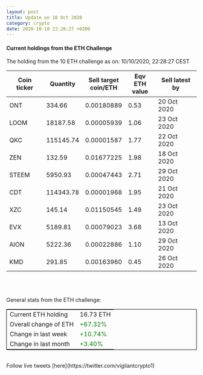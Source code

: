 ```yaml
---
layout: post
title: Update on 10 Oct 2020
category: crypto
date: 2020-10-10 22:28:27 +0200
---
```

<!-- Global site tag (gtag.js) - Google Analytics -->
<script async src="https://www.googletagmanager.com/gtag/js?id=UA-103831149-5"></script>
<script>
  window.dataLayer = window.dataLayer || [];
  function gtag(){dataLayer.push(arguments);}
  gtag('js', new Date());

  gtag('config', 'UA-103831149-5');
</script>


#### Current holdings from the ETH Challenge

The holding from the 10 ETH challenge as on: 10/10/2020, 22:28:27 CEST

|Coin ticker|Quantity|Sell target<br>coin/ETH|Eqv ETH<br>value|Sell latest by|
|-----------|--------|-----------|-----------|--------------|
ONT|334.66|  0.00180889|0.53|20 Oct 2020|
LOOM|18187.58|  0.00005939|1.06|23 Oct 2020|
QKC|115145.74|  0.00001587|1.77|22 Oct 2020|
ZEN|132.59|  0.01677225|1.98|18 Oct 2020|
STEEM|5950.93|  0.00047443|2.71|29 Oct 2020|
CDT|114343.78|  0.00001968|1.95|21 Oct 2020|
XZC|145.14|  0.01150545|1.49|23 Oct 2020|
EVX|5189.81|  0.00079023|3.68|13 Oct 2020|
AION|5222.36|  0.00022886|1.10|29 Oct 2020|
KMD|291.85|  0.00163960|0.45|26 Oct 2020|

<br>
<br>
<br>
General stats from the ETH challenge:

<table style="border:1px solid black;margin-left:auto;margin-right:auto;">
	<tbody>
	<tr>
		<td>Current ETH holding</td>
		<td>     16.73 ETH</td>
	</tr>
	<tr>
		<td>Overall change of ETH</td>
		<td><font color="green">+67.32%</font></td>
	</tr>
	<tr>
		<td>Change in last week</td>
		<td><font color="green">+10.74%</font></td>
	</tr>
	<tr>
		<td>Change in last month</td>
		<td><font color="green">+3.40%</font></td>
	</tr>
	</tbody>
</table>

<br>
Follow live tweets [here](https://twitter.com/vigilantcrypto1)
<br>
<br>